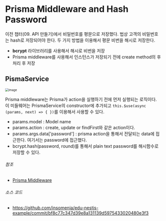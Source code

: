 # Prisma Middleware and Hash Password



  이전 챕터(09. API 만들기)에서 비밀번호를 평문으로 저장했다. 법상 고객의 비밀번호는 hash로 저장되어야 한다. 두 가지 방법을 이용해서 평문 비번을 해시로 저장한다.

* **bcrypt** 라이브러리를 사용해서 해시로 비번을 저장
* Prisma middleware를 사용해서 인스턴스가 저장되기 전에 create method의 후처리 후 저장



## PismaService

<img src="https://user-images.githubusercontent.com/92770273/139802207-0f49e3af-7864-4469-8816-53138ade6588.png" alt="image" style="zoom: 67%;" />

  Prisma middleware는 Prisma가 action을 실행하기 전에 먼저 실행되는 로직이다. 이 미들웨어는 PrismaService의 constructor에 추가되고 `this.$use(async (params, next) => { })`를 이용해서 사용할 수 있다.

* params.model : Model name
* params.action : create, update or findFirst와 같은 action이다.
* params.args.data['password'] : prisma action을 통해서 전달되는 data에 접근한다. 여기서는 password에 접근했다.
* bcrypt.hash(password, round)를 통해서 plain text password를 해시함수로 저장할 수 있다.



###### 참조

* [Prisma Middleware](https://www.prisma.io/docs/concepts/components/prisma-client/middleware)



###### 소스 코드

* https://github.com/insomenia/edu-nestjs-example/commit/bf8c77c347d39e8a131139d5975433020480e3f3
